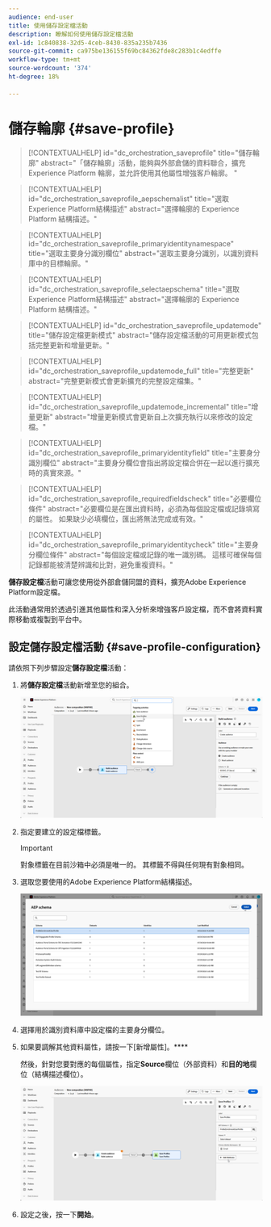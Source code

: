 ```yaml
---
audience: end-user
title: 使用儲存設定檔活動
description: 瞭解如何使用儲存設定檔活動
exl-id: 1c840838-32d5-4ceb-8430-835a235b7436
source-git-commit: ca975be136155f69bc84362fde8c283b1c4edffe
workflow-type: tm+mt
source-wordcount: '374'
ht-degree: 18%

---
```


# 儲存輪廓 {#save-profile}

>[!CONTEXTUALHELP]
>id="dc_orchestration_saveprofile"
>title="儲存輪廓"
>abstract="「儲存輪廓」活動，能夠與外部倉儲的資料聯合，擴充 Experience Platform 輪廓，並允許使用其他屬性增強客戶輪廓。 "

>[!CONTEXTUALHELP]
>id="dc_orchestration_saveprofile_aepschemalist"
>title="選取Experience Platform結構描述"
>abstract="選擇輪廓的 Experience Platform 結構描述。"

>[!CONTEXTUALHELP]
>id="dc_orchestration_saveprofile_primaryidentitynamespace"
>title="選取主要身分識別欄位"
>abstract="選取主要身分識別，以識別資料庫中的目標輪廓。"

>[!CONTEXTUALHELP]
>id="dc_orchestration_saveprofile_selectaepschema"
>title="選取Experience Platform結構描述"
>abstract="選擇輪廓的 Experience Platform 結構描述。"

>[!CONTEXTUALHELP]
>id="dc_orchestration_saveprofile_updatemode"
>title="儲存設定檔更新模式"
>abstract="儲存設定檔活動的可用更新模式包括完整更新和增量更新。"

>[!CONTEXTUALHELP]
>id="dc_orchestration_saveprofile_updatemode_full"
>title="完整更新"
>abstract="完整更新模式會更新擴充的完整設定檔集。"

>[!CONTEXTUALHELP]
>id="dc_orchestration_saveprofile_updatemode_incremental"
>title="增量更新"
>abstract="增量更新模式會更新自上次擴充執行以來修改的設定檔。"

>[!CONTEXTUALHELP]
>id="dc_orchestration_saveprofile_primaryidentityfield"
>title="主要身分識別欄位"
>abstract="主要身分欄位會指出將設定檔合併在一起以進行擴充時的真實來源。"

>[!CONTEXTUALHELP]
>id="dc_orchestration_saveprofile_requiredfieldscheck"
>title="必要欄位條件"
>abstract="必要欄位是在匯出資料時，必須為每個設定檔或記錄填寫的屬性。 如果缺少必填欄位，匯出將無法完成或有效。"

>[!CONTEXTUALHELP]
>id="dc_orchestration_saveprofile_primaryidentitycheck"
>title="主要身分欄位條件"
>abstract="每個設定檔或記錄的唯一識別碼。 這樣可確保每個記錄都能被清楚辨識和比對，避免重複資料。"

**儲存設定檔**&#x200B;活動可讓您使用從外部倉儲同盟的資料，擴充Adobe Experience Platform設定檔。

此活動通常用於透過引進其他屬性和深入分析來增強客戶設定檔，而不會將資料實際移動或複製到平台中。

## 設定儲存設定檔活動 {#save-profile-configuration}

請依照下列步驟設定&#x200B;**儲存設定檔**&#x200B;活動：

1. 將&#x200B;**儲存設定檔**&#x200B;活動新增至您的組合。

   ![](../assets/save-profile.png)

1. 指定要建立的設定檔標籤。

   >[!IMPORTANT]
   >
   >對象標籤在目前沙箱中必須是唯一的。 其標籤不得與任何現有對象相同。

1. 選取您要使用的Adobe Experience Platform結構描述。

   ![](../assets/save-profile-2.png)

1. 選擇用於識別資料庫中設定檔的主要身分欄位。

1. 如果要調解其他資料屬性，請按一下[新增屬性]。****

   然後，針對您要對應的每個屬性，指定&#x200B;**Source**&#x200B;欄位（外部資料）和&#x200B;**目的地**&#x200B;欄位（結構描述欄位）。

   ![](../assets/save-profile-3.png)

1. 設定之後，按一下&#x200B;**開始**。
